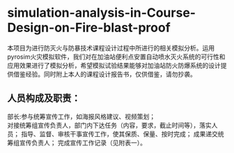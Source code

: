 # simulation-analysis-in-Course-Design-on-Fire-blast-proof
本项目为进行防灭火与防暴技术课程设计过程中所进行的相关模拟分析。运用pyrosim火灾模拟软件，我们对在加油站便利点安置自动喷水灭火系统的可行性和应用效果进行了模拟分析，希望模拟试验结果能够对加油站防火防爆系统的设计提供借鉴经验。同时附上本人的课程设计报告书，仅供借鉴，请勿抄袭。
## 人员构成及职责：
部长:参与统筹宣传工作，如海报风格建议、视频策划；  
    对接统筹组宣传负责人，部门内下达任务（内容，要求，截止时间等），落实人员；
    指导、监督、审核干事宣传工作，使其保质、保量、按时完成；
成果递交统筹组宣传负责人；
完成宣传工作记录（见附表一）。
